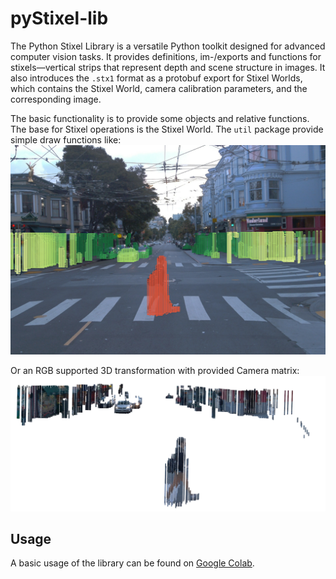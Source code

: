 # pyStixel-lib
The Python Stixel Library is a versatile Python toolkit designed for advanced computer vision tasks.
It provides definitions, im-/exports and functions for stixels—vertical strips that represent depth
and scene structure in images. It also introduces the `.stx1` format as a protobuf export for Stixel Worlds, 
which contains the Stixel World, camera calibration parameters, and the corresponding image.

The basic functionality is to provide some objects and relative functions. The base for Stixel
operations is the Stixel World. The `util` package provide simple draw functions like:
![Sample Stixel World on 2d image plane](https://raw.githubusercontent.com/MarcelVSHNS/pyStixel-lib/main/docs/imgs/Stixel_on_image.png)

Or an RGB supported 3D transformation with provided Camera matrix:
![Sample Stixel World in 3D](https://raw.githubusercontent.com/MarcelVSHNS/pyStixel-lib/main/docs/imgs/pseudo_3d_Stixel.png)

## Usage
A basic usage of the library can be found on 
[Google Colab](https://colab.research.google.com/drive/1ATMEjQMO3QBj6P5EkRAx1-J-6gAVpRmB?usp=sharing).
